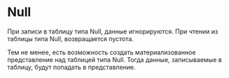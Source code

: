 # Null

При записи в таблицу типа Null, данные игнорируются. При чтении из таблицы типа Null, возвращается пустота.

Тем не менее, есть возможность создать материализованное представление над таблицей типа Null. Тогда данные, записываемые в таблицу, будут попадать в представление.
